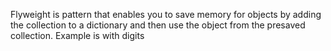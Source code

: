 Flyweight is pattern that enables you to save memory for objects by adding the collection to a dictionary 
and then use the object from the presaved collection. Example is with digits